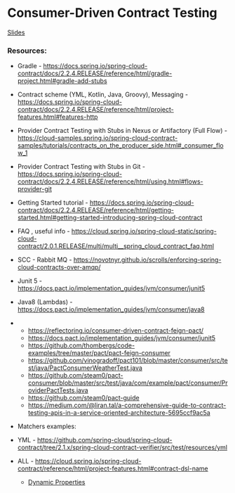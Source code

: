 # Consumer-Driven Contract Testing


[Slides](https://slides.com/iljapavlovs/consumer-driven-contract-testing)


### Resources:
* Gradle - https://docs.spring.io/spring-cloud-contract/docs/2.2.4.RELEASE/reference/html/gradle-project.html#gradle-add-stubs
* Contract scheme (YML, Kotlin, Java, Groovy), Messaging - https://docs.spring.io/spring-cloud-contract/docs/2.2.4.RELEASE/reference/html/project-features.html#features-http
* Provider Contract Testing with Stubs in Nexus or Artifactory (Full Flow) - https://cloud-samples.spring.io/spring-cloud-contract-samples/tutorials/contracts_on_the_producer_side.html#_consumer_flow_1

* Provider Contract Testing with Stubs in Git - https://docs.spring.io/spring-cloud-contract/docs/2.2.4.RELEASE/reference/html/using.html#flows-provider-git

* Getting Started tutorial - https://docs.spring.io/spring-cloud-contract/docs/2.2.4.RELEASE/reference/html/getting-started.html#getting-started-introducing-spring-cloud-contract
* FAQ , useful info - https://cloud.spring.io/spring-cloud-static/spring-cloud-contract/2.0.1.RELEASE/multi/multi__spring_cloud_contract_faq.html

* SCC - Rabbit MQ - https://novotnyr.github.io/scrolls/enforcing-spring-cloud-contracts-over-amqp/
 * Junit 5 - https://docs.pact.io/implementation_guides/jvm/consumer/junit5
 * Java8 (Lambdas) - https://docs.pact.io/implementation_guides/jvm/consumer/java8
 
 *  * https://reflectoring.io/consumer-driven-contract-feign-pact/
    * https://docs.pact.io/implementation_guides/jvm/consumer/junit5
    * https://github.com/thombergs/code-examples/tree/master/pact/pact-feign-consumer
    * https://github.com/vinogradoff/pact101/blob/master/consumer/src/test/java/PactConsumerWeatherTest.java
    * https://github.com/steam0/pact-consumer/blob/master/src/test/java/com/example/pact/consumer/ProviderPactTests.java
    * https://github.com/steam0/pact-guide
    * https://medium.com/@liran.tal/a-comprehensive-guide-to-contract-testing-apis-in-a-service-oriented-architecture-5695ccf9ac5a
* Matchers examples:    
 * YML - https://github.com/spring-cloud/spring-cloud-contract/tree/2.1.x/spring-cloud-contract-verifier/src/test/resources/yml
 * ALL - https://cloud.spring.io/spring-cloud-contract/reference/html/project-features.html#contract-dsl-name
    * [Dynamic Properties](https://cloud.spring.io/spring-cloud-contract/reference/html/project-features.html#contract-dsl-dynamic-properties)
    